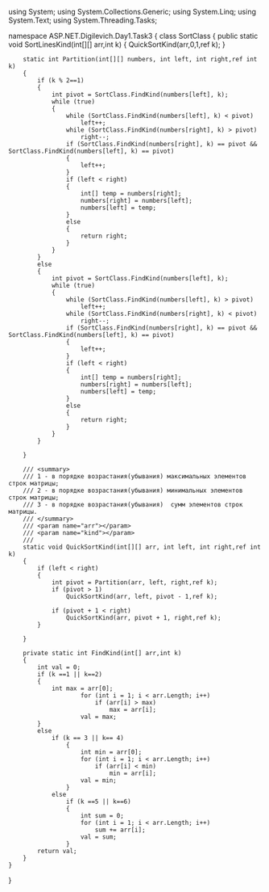 using System;
using System.Collections.Generic;
using System.Linq;
using System.Text;
using System.Threading.Tasks;

namespace ASP.NET.Digilevich.Day1.Task3
{
    class SortClass
    {
        public static void SortLinesKind(int[][] arr,int k)
        {
            QuickSortKind(arr,0,1,ref k);
        }


        static int Partition(int[][] numbers, int left, int right,ref int k)
        {          
            if (k % 2==1)
            {
                int pivot = SortClass.FindKind(numbers[left], k);
                while (true)
                {
                    while (SortClass.FindKind(numbers[left], k) < pivot)
                        left++;
                    while (SortClass.FindKind(numbers[right], k) > pivot)
                        right--;
                    if (SortClass.FindKind(numbers[right], k) == pivot && SortClass.FindKind(numbers[left], k) == pivot)
                    {
                        left++;
                    }
                    if (left < right)
                    {
                        int[] temp = numbers[right];
                        numbers[right] = numbers[left];
                        numbers[left] = temp;
                    }
                    else
                    {
                        return right;
                    }
                }            
            }
            else
            {
                int pivot = SortClass.FindKind(numbers[left], k);
                while (true)
                {
                    while (SortClass.FindKind(numbers[left], k) > pivot)
                        left++;
                    while (SortClass.FindKind(numbers[right], k) < pivot)
                        right--;
                    if (SortClass.FindKind(numbers[right], k) == pivot && SortClass.FindKind(numbers[left], k) == pivot)
                    {
                        left++;
                    }
                    if (left < right)
                    {
                        int[] temp = numbers[right];
                        numbers[right] = numbers[left];
                        numbers[left] = temp;
                    }
                    else
                    {
                        return right;
                    }
                } 
            }

        }

        /// <summary>
        /// 1 - в порядке возрастания(убывания) максимальных элементов строк матрицы;
        /// 2 - в порядке возрастания(убывания) минимальных элементов строк матрицы;
        /// 3 - в порядке возрастания(убывания)  сумм элементов строк матрицы.
        /// </summary>
        /// <param name="arr"></param>
        /// <param name="kind"></param>
        /// 
        static void QuickSortKind(int[][] arr, int left, int right,ref int k)
        {
            if (left < right)
            {
                int pivot = Partition(arr, left, right,ref k);
                if (pivot > 1)
                    QuickSortKind(arr, left, pivot - 1,ref k);

                if (pivot + 1 < right)
                    QuickSortKind(arr, pivot + 1, right,ref k);
            }

        }        
        
        private static int FindKind(int[] arr,int k)
        {
            int val = 0;
            if (k ==1 || k==2)
            {
                int max = arr[0];
                        for (int i = 1; i < arr.Length; i++)
                            if (arr[i] > max)
                                max = arr[i];
                        val = max;
            }
            else      
                if (k == 3 || k== 4)
                    {
                        int min = arr[0];
                        for (int i = 1; i < arr.Length; i++)
                            if (arr[i] < min)
                                min = arr[i];
                        val = min;
                    }
                else
                    if (k ==5 || k==6)
                    {
                        int sum = 0;
                        for (int i = 1; i < arr.Length; i++)
                            sum += arr[i];
                        val = sum;
                    }
            return val;            
        }
    }
}
